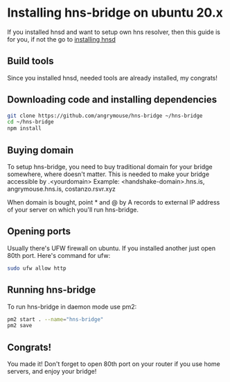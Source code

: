 # Installing hns-bridge on ubuntu 20.x

If you installed hnsd and want to setup own hns resolver, then this guide is for you, if not the go to [installing hnsd](/hnsd.md)

## Build tools

Since you installed hnsd, needed tools are already installed, my congrats!

## Downloading code and installing dependencies

```sh
git clone https://github.com/angrymouse/hns-bridge ~/hns-bridge
cd ~/hns-bridge
npm install
```

## Buying domain

To setup hns-bridge, you need to buy traditional domain for your bridge somewhere, where doesn't matter.
This is needed to make your bridge accessible by .\<yourdomain\> 
Example: \<handshake-domain\>.hns.is, angrymouse.hns.is, costanzo.rsvr.xyz

When domain is bought, point * and @ by A records to external IP address of your server on which you'll run hns-bridge.

## Opening ports

Usually there's UFW firewall on ubuntu. If you installed another just open 80th port. Here's command for ufw:

```sh
sudo ufw allow http
```

## Running hns-bridge

To run hns-bridge in daemon mode use pm2:

```sh
pm2 start . --name="hns-bridge"
pm2 save
```

## Congrats!

You made it! Don't forget to open 80th port on your router if you use home servers, and enjoy your bridge!